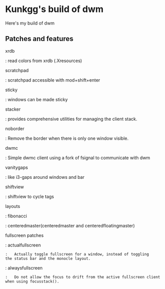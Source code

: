 # Kunkgg's build of dwm

Here's my build of dwm

## Patches and features

xrdb

:   read colors from xrdb (.Xresources)

scratchpad

:   scratchpad accessible with mod+shift+enter


sticky

:   windows can be made sticky

stacker

:   provides comprehensive utilities for managing the client stack.

noborder

:   Remove the border when there is only one window visible.

dwmc

:   Simple dwmc client using a fork of fsignal to communicate with dwm

vanitygaps

:   like i3-gaps around windows and bar

shiftview

:   shiftview to cycle tags

layouts

:   fibonacci

:   centeredmaster(centeredmaster and centeredfloatingmaster)

fullscreen patches

:   actualfullscreen

    :   Actually toggle fullscreen for a window, instead of toggling
    the status bar and the monocle layout.

:   alwaysfullscreen

    :   Do not allow the focus to drift from the active fullscreen client
    when using focusstack().
